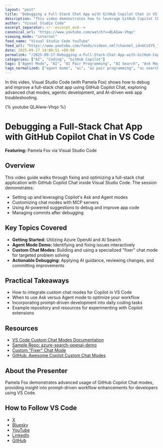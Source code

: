 ```yaml
---
layout: "post"
title: "Debugging a Full-Stack Chat App with GitHub Copilot Chat in VS Code"
description: "This video demonstrates how to leverage GitHub Copilot Chat within Visual Studio Code to debug and enhance a full-stack chat application. The walkthrough covers both Ask and Agent modes, explores customization of chat modes with MCP servers, and illustrates practical development benefits for web app projects. Viewers will learn actionable techniques for prompt-driven development and AI-assisted debugging in the Microsoft ecosystem."
author: "Visual Studio Code"
excerpt_separator: <!--excerpt_end-->
canonical_url: "https://www.youtube.com/watch?v=QLAIww-Vhqo"
viewing_mode: "internal"
feed_name: "Visual Studio Code YouTube"
feed_url: "https://www.youtube.com/feeds/videos.xml?channel_id=UCs5Y5_7XK8HLDX0SLNwkd3w"
date: 2025-09-17 14:00:51 +00:00
permalink: "/2025-09-17-Debugging-a-Full-Stack-Chat-App-with-GitHub-Copilot-Chat-in-VS-Code.html"
categories: ["AI", "Coding", "GitHub Copilot"]
tags: ["Agent Mode", "AI", "AI Pair Programming", "AI Search", "Ask Mode", "Azure OpenAI", "Chatapp", "Coding", "Copilot", "Copilot Chat", "Custom Chat Modes", "Debugging", "Developer", "Developer Tools", "Full Stack Development", "GitHub Copilot", "MCP Servers", "Microsoft", "Prompt Driven Development", "Promptdrivendevelopment", "Software Developer", "Videos", "VS Code", "Web Applications"]
tags_normalized: ["agent mode", "ai", "ai pair programming", "ai search", "ask mode", "azure openai", "chatapp", "coding", "copilot", "copilot chat", "custom chat modes", "debugging", "developer", "developer tools", "full stack development", "github copilot", "mcp servers", "microsoft", "prompt driven development", "promptdrivendevelopment", "software developer", "videos", "vs code", "web applications"]
---
```


In this video, Visual Studio Code (with Pamela Fox) shows how to debug and improve a full-stack chat app using GitHub Copilot Chat, exploring advanced chat modes, agentic development, and AI-driven web app troubleshooting.<!--excerpt_end-->

{% youtube QLAIww-Vhqo %}

# Debugging a Full-Stack Chat App with GitHub Copilot Chat in VS Code

**Featuring:** Pamela Fox via Visual Studio Code

## Overview

This video guide walks through fixing and optimizing a full-stack chat application with GitHub Copilot Chat inside Visual Studio Code. The session demonstrates:

- Setting up and leveraging Copilot's Ask and Agent modes
- Customizing chat modes with MCP servers
- Using AI-powered suggestions to debug and improve app code
- Managing commits after debugging

## Key Topics Covered

- **Getting Started:** Utilizing Azure OpenAI and AI Search
- **Agent Mode Demo:** Identifying and fixing issues interactively
- **Custom Chat Modes:** Building and using a specialized "fixer" chat mode for targeted problem solving
- **Actionable Debugging:** Applying AI guidance, reviewing changes, and committing improvements

## Practical Takeaways

- How to integrate custom chat modes for Copilot in VS Code
- When to use Ask versus Agent mode to optimize your workflow
- Incorporating prompt-driven development into daily coding tasks
- Example repository and resources for experimenting with Copilot extensions

## Resources

- [VS Code Custom Chat Modes Documentation](https://code.visualstudio.com/docs/copilot/customization/custom-chat-modes)
- [Sample Repo: azure-search-openai-demo](https://github.com/Azure-Samples/azure-search-openai-demo/)
- [Custom "Fixer" Chat Mode](https://github.com/Azure-Samples/azure-search-openai-demo/blob/main/.github/chatmodes/fixer.chatmode.md)
- [GitHub: Awesome Copilot Custom Chat Modes](https://github.com/github/awesome-copilot)

## About the Presenter

Pamela Fox demonstrates advanced usage of GitHub Copilot Chat modes, providing insight into prompt-driven workflow enhancements for developers using VS Code.

## How to Follow VS Code

- [X](https://x.com/code)
- [Bluesky](https://bsky.app/profile/vscode.dev)
- [YouTube](https://youtube.com/code)
- [LinkedIn](https://www.linkedin.com/showcase/104107263)
- [GitHub](https://github.com/microsoft/vscode)
